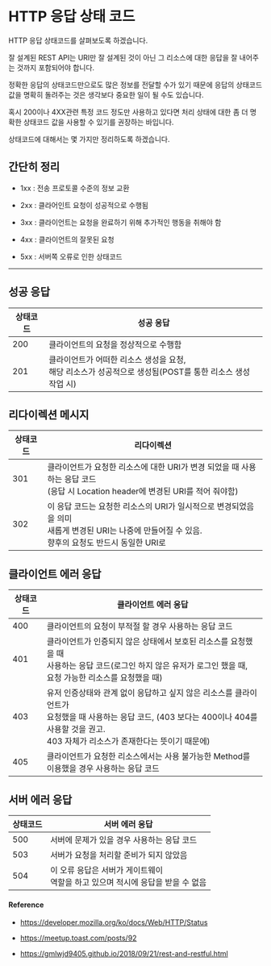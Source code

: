 # HTTP 응답 상태 코드

HTTP 응답 상태코드를 살펴보도록 하겠습니다. 

잘 설계된 REST API는 URI만 잘 설계된 것이 아닌 그 리소스에 대한 응답을 잘 내어주는 것까지 포함되어야 합니다. 
 
정확한 응답의 상태코드만으로도 많은 정보를 전달할 수가 있기 때문에 응답의 상태코드 값을 
명확히 돌려주는 것은 생각보다 중요한 일이 될 수도 있습니다. 

혹시 200이나 4XX관련 특정 코드 정도만 사용하고 있다면 처리 상태에 대한 좀 더 명확한 상태코드 
값을 사용할 수 있기를 권장하는 바입니다.

상태코드에 대해서는 몇 가지만 정리하도록 하겠습니다.

## 간단히 정리

- 1xx : 전송 프로토콜 수준의 정보 교환

- 2xx : 클라어인트 요청이 성공적으로 수행됨

- 3xx : 클라이언트는 요청을 완료하기 위해 추가적인 행동을 취해야 함

- 4xx : 클라이언트의 잘못된 요청

- 5xx : 서버쪽 오류로 인한 상태코드

---

## 성공 응답

| 상태코드 | 성공 응답 |
|---|---|
| 200 | 클라이언트의 요청을 정상적으로 수행함 |
| 201 | 클라이언트가 어떠한 리소스 생성을 요청,<br>해당 리소스가 성공적으로 생성됨(POST를 통한 리소스 생성 작업 시) |

##  리다이렉션 메시지

| 상태코드 | 리다이렉션 |
|---|---|
| 301 | 클라이언트가 요청한 리소스에 대한 URI가 변경 되었을 때 사용하는 응답 코드 <br>(응답 시 Location header에 변경된 URI를 적어 줘야함)|
| 302 | 이 응답 코드는 요청한 리소스의 URI가 일시적으로 변경되었음을 의미 <br>새롭게 변경된 URI는 나중에 만들어질 수 있음. <br>향후의 요청도 반드시 동일한 URI로 |

## 클라이언트 에러 응답

| 상태코드 | 클라이언트 에러 응답 |
|---|---|
| 400 | 클라이언트의 요청이 부적절 할 경우 사용하는 응답 코드 |
| 401 | 클라이언트가 인증되지 않은 상태에서 보호된 리소스를 요청했을 때 <br>사용하는 응답 코드(로그인 하지 않은 유저가 로그인 했을 때, <br>요청 가능한 리소스를 요청했을 때) |
| 403 | 유저 인증상태와 관계 없이 응답하고 싶지 않은 리소스를 클라이언트가 <br>요청했을 때 사용하는 응답 코드, (403 보다는 400이나 404를 사용할 것을 권고. <br>403 자체가 리소스가 존재한다는 뜻이기 때문에) |
| 405 | 클라이언트가 요청한 리소스에서는 사용 불가능한 Method를 <br>이용했을 경우 사용하는 응답 코드 |

## 서버 에러 응답

| 상태코드 | 서버 에러 응답 |
|---|---|
| 500 | 서버에 문제가 있을 경우 사용하는 응답 코드 |
| 503 | 서버가 요청을 처리할 준비가 되지 않았음 |
| 504 | 이 오류 응답은 서버가 게이트웨이 <br>역할을 하고 있으며 적시에 응답을 받을 수 없음 |

#### Reference

- https://developer.mozilla.org/ko/docs/Web/HTTP/Status

- https://meetup.toast.com/posts/92

- https://gmlwjd9405.github.io/2018/09/21/rest-and-restful.html